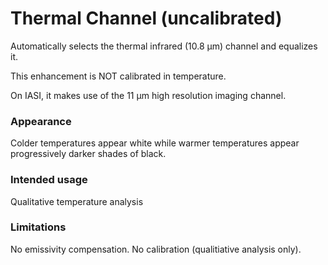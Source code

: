 # Thermal Channel (uncalibrated)

Automatically selects the thermal infrared (10.8 µm) channel and equalizes it.

This enhancement is NOT calibrated in temperature.

On IASI, it makes use of the 11 µm high resolution imaging channel.

### Appearance

Colder temperatures appear white while warmer temperatures appear progressively darker shades of black.

### Intended usage

Qualitative temperature analysis

### Limitations

No emissivity compensation.
No calibration (qualitiative analysis only).